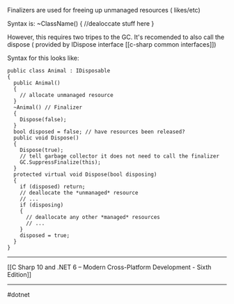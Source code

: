 Finalizers are used for freeing up unmanaged resources ( likes/etc)

Syntax is:
~ClassName() {
	//dealoccate stuff here
}


However, this requires two tripes to the GC. It's recomended to also call the dispose ( provided by IDispose interface [[c-sharp common interfaces]])

Syntax for this looks like:
```
public class Animal : IDisposable
{
  public Animal()
  {
    // allocate unmanaged resource
  }
  ~Animal() // Finalizer
  {
    Dispose(false);
  }
  bool disposed = false; // have resources been released?
  public void Dispose()
  {
    Dispose(true);
    // tell garbage collector it does not need to call the finalizer
    GC.SuppressFinalize(this); 
  }
  protected virtual void Dispose(bool disposing)
  {
    if (disposed) return;
    // deallocate the *unmanaged* resource
    // ...   
    if (disposing)
    {
      // deallocate any other *managed* resources
      // ...
    }
    disposed = true;
  }
}

```

---

[[C Sharp 10 and .NET 6 – Modern Cross-Platform Development - Sixth Edition]]

---
#dotnet 